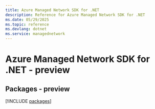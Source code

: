 ```yaml
---
title: Azure Managed Network SDK for .NET
description: Reference for Azure Managed Network SDK for .NET
ms.date: 05/29/2025
ms.topic: reference
ms.devlang: dotnet
ms.service: managednetwork
---
```

# Azure Managed Network SDK for .NET - preview
## Packages - preview
[!INCLUDE [packages](managed-network-index.md)]